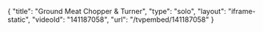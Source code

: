 {
    "title": "Ground Meat Chopper & Turner",
    "type": "solo",
    "layout": "iframe-static",
    "videoId": "141187058",
    "url": "\/tvpembed\/141187058"
}